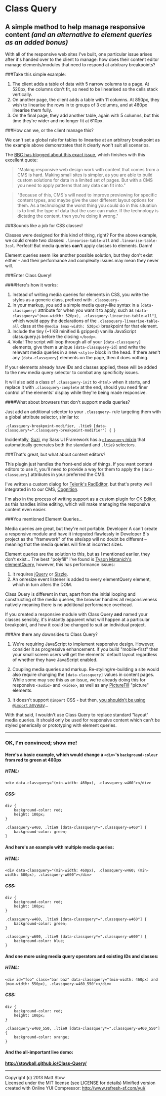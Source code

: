 # Class Query

## A simple method to help manage responsive content *(and an alternative to element queries as an added bonus)*

With all of the responsive web sites I've built, one particular issue arises after it's handed over to the client to manage: how does their content editor manage elements/modules that need to respond at arbitrary breakpoints?

###Take this simple example:

1. The client adds a table of data with 5 narrow columns to a page. At 520px, the columns don't fit, so need to be linearised so the cells stack vertically.
2. On another page, the client adds a table with 11 columns. At 850px, they wish to linearise the rows in to groups of 3 columns, and at 480px linearise them fully.
3. On the final page, they add another table, again with 5 columns, but this time they're wider and no longer fit at 610px.

###How can we, or the client manage this?

We can't set a global rule for tables to linearise at an arbitrary breakpoint as the example above demonstrates that it clearly won't suit all scenarios.

The [BBC has blogged about this exact issue](http://responsivenews.co.uk/post/52382349921/tables), which finishes with this excellent quote:

> "Making responsive web design work with content that comes from a CMS is hard. Making small sites is simpler, as you are able to build custom solutions for data in a limited set of pages. But with a CMS you need to apply patterns that any data can fit into."

> "Because of this, CMS's will need to improve previewing for specific content types, and maybe give the user different layout options for them. As a technologist the worst thing you could do in this situation is to limit the type of data that the user can make. If the technology is dictating the content, then you’re doing it wrong."

###Sounds like a job for CSS classes!

Classes were designed for this kind of thing, right? For the above example, we could create two classes: `.linearise-table-all` and `.linearise-table-3col`. Perfect! But media queries **can't** apply classes to elements. Damn!

Element queries seem like another possible solution, but they don't exist either - and their performance and complexity issues may mean they never will.

###Enter Class Query!

####Here's how it works:

1. Instead of writing media queries for elements in CSS, you write the styles as a generic class, prefixed with `.classquery-`
2. In your markup, you add a simple media query-like syntax in a `[data-classquery]` attribute for when you want it to apply, such as `[data-classquery="(max-width: 520px), .classquery-linearise-table-all"]`, which would appy the declarations of the `.classquery-linearise-table-all` class at the `@media (max-width: 520px)` breakpoint for that element.
3. Include the tiny (~1 KB minified & gzipped) vanilla JavaScript class.query.js before the closing `</body>`.
4. Voila! The script will loop through all of your `[data-classquery]` elements, give them a unique `[data-classquery-id]` and write the relevant media queries in a new `<style>` block in the head. If there aren't any `[data-classquery]` elements on the page, then it does nothing.

If your elements already have IDs and classes applied, these will be added to the new media query selector to combat any specificity issues.

It will also add a class of `.classquery-init` to `<html>` when it starts, and replace it with `.classquery-complete` at the end, should you need finer control of the elements' display while they're being made responsive.

####What about browsers that don't support media queries?

Just add an additional selector to your `.classquery-` rule targeting them with a global attribute selector, similar to:

```
.classquery-breakpoint-modifier, .ltie9 [data-classquery*=".classquery-breakpoint-modifier"] { }
```

Incidentally, [Suzi](https://github.com/izilla/Suzi/), my Sass UI Framework has a [`classquery` mixin](https://github.com/izilla/Suzi/#class-mixins) that automatically generates both the standard and `.ltie9` selectors.

###That's great, but what about content editors?

This plugin just handles the front-end side of things. If you want content editors to use it, you'll need to provide a way for them to apply the `[data-classquery]` attributes in your preferred the CMS.

I've written a custom dialog for [Telerik's RadEditor](http://www.telerik.com/products/aspnet-ajax/editor.aspx), but that's pretty well integrated in to our CMS, [Cognition](http://www.cognitionecm.com).

I'm also in the process of writing support as a custom plugin for [CK Editor](http://ckeditor.com), as this handles inline editing, which will make managing the responsive content even easier.

###You mentioned Element Queries…

Media queries are great, but they're not portable. Developer A can't create a responsive module and have it integrated flawlessly in Developer B's project as the "framework" of the site/app will no doubt be different – meaning that the media queries will fire at incorrect sizes.

Element queries are the solution to this, but as I mentioned earlier, they don't exist… The best "polyfill" I've found is [Tyson Matanich's elementQuery](https://github.com/tysonmatanich/elementQuery), however, this has performance issues:

1. It requires [jQuery](http://jquery.com) or [Sizzle](http://sizzlejs.com).
2. An onresize event listener is added to every elementQuery element, which in turn alters the DOM.

Class Query is different in that, apart from the initial looping and constructing of the media queries, the browser handles all responsiveness natively meaning there is no additional performance overhead.

If you created a responsive module with Class Query **and** named your classes sensibly, it's instantly apparent what will happen at a particular breakpoint, and how it could be changed to suit an individual project.

###Are there any downsides to Class Query?

1. We're requiring JavaScript to implement responsive design. However, consider it as progressive enhancement. If you build "mobile-first" then your small screen users will get the elements' default layout regardless of whether they have JavaScript enabled.

2. Coupling media queries and markup. Re-styling/re-building a site would also require changing the `[data-classquery]` values in content pages. While some may see this as an issue, we're already doing this for responsive `<audio>` and `<video>`, as well as any [PictureFill](https://github.com/scottjehl/picturefill) "picture" elements.

3. It doesn't support `@import` CSS - but then, [you shouldn't be using `@import` anyway](http://www.stevesouders.com/blog/2009/04/09/dont-use-import/)…

With that said, I wouldn't use Class Query to replace standard "layout" media queries. It should only be used for responsive content which can't be styled generically or prototyping with element queries.

---

### OK, I'm convinced; show me!

#### Here's a basic example, which would change a `<div>`'s `background-colour` from red to green at 460px

##### HTML:

```
<div data-classquery="(min-width: 460px), .classquery-w460"></div>
```

##### CSS:

```
div {
    background-color: red;
    height: 100px;
}

.classquery-w460, .ltie9 [data-classquery*=".classquery-w460"] {
    background-color: green;
}
```

#### And here's an example with multiple media queries:

##### HTML:

```
<div data-classquery="(min-width: 460px), .classquery-w460; (min-width: 600px), .classquery-w600"></div>
```

##### CSS:

```
div {
    background-color: red;
    height: 100px;
}

.classquery-w460, .ltie9 [data-classquery*=".classquery-w460"] {
    background-color: green;
}

.classquery-w600, .ltie9 [data-classquery*=".classquery-w600"] {
    background-color: blue;
}
```

#### And one more using media query operators and existing IDs and classes:

##### HTML:

```
<div id="foo" class="bar baz" data-classquery="(min-width: 460px) and (max-width: 550px), .classquery-w460_550"></div>
```

##### CSS:

```
div {
    background-color: red;
    height: 100px;
}

.classquery-w460_550, .ltie9 [data-classquery*=".classquery-w460_550"] {
    background-color: orange;
}
```

#### And the all-important live demo:

**http://stowball.github.io/Class-Query/**

---

Copyright (c) 2013 Matt Stow    
Licensed under the MIT license (see LICENSE for details)
Minified version created with Online YUI Compressor: http://www.refresh-sf.com/yui/